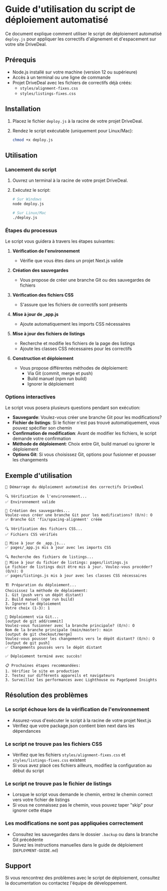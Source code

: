 # Guide d'utilisation du script de déploiement automatisé

Ce document explique comment utiliser le script de déploiement automatisé `deploy.js` pour appliquer les correctifs d'alignement et d'espacement sur votre site DriveDeal.

## Prérequis

- Node.js installé sur votre machine (version 12 ou supérieure)
- Accès à un terminal ou une ligne de commande
- Projet DriveDeal avec les fichiers de correctifs déjà créés:
  - `styles/alignment-fixes.css`
  - `styles/listings-fixes.css`

## Installation

1. Placez le fichier `deploy.js` à la racine de votre projet DriveDeal.

2. Rendez le script exécutable (uniquement pour Linux/Mac):
   ```bash
   chmod +x deploy.js
   ```

## Utilisation

### Lancement du script

1. Ouvrez un terminal à la racine de votre projet DriveDeal.

2. Exécutez le script:
   ```bash
   # Sur Windows
   node deploy.js
   
   # Sur Linux/Mac
   ./deploy.js
   ```

### Étapes du processus

Le script vous guidera à travers les étapes suivantes:

1. **Vérification de l'environnement**
   - Vérifie que vous êtes dans un projet Next.js valide

2. **Création des sauvegardes**
   - Vous propose de créer une branche Git ou des sauvegardes de fichiers

3. **Vérification des fichiers CSS**
   - S'assure que les fichiers de correctifs sont présents

4. **Mise à jour de _app.js**
   - Ajoute automatiquement les imports CSS nécessaires

5. **Mise à jour des fichiers de listings**
   - Recherche et modifie les fichiers de la page des listings
   - Ajoute les classes CSS nécessaires pour les correctifs

6. **Construction et déploiement**
   - Vous propose différentes méthodes de déploiement:
     - Via Git (commit, merge et push)
     - Build manuel (npm run build)
     - Ignorer le déploiement

### Options interactives

Le script vous posera plusieurs questions pendant son exécution:

- **Sauvegarde**: Voulez-vous créer une branche Git pour les modifications?
- **Fichier de listings**: Si le fichier n'est pas trouvé automatiquement, vous pouvez spécifier son chemin
- **Confirmation de modification**: Avant de modifier les fichiers, le script demande votre confirmation
- **Méthode de déploiement**: Choix entre Git, build manuel ou ignorer le déploiement
- **Options Git**: Si vous choisissez Git, options pour fusionner et pousser les changements

## Exemple d'utilisation

```
🚀 Démarrage du déploiement automatisé des correctifs DriveDeal

🔍 Vérification de l'environnement...
✅ Environnement valide

💾 Création des sauvegardes...
Voulez-vous créer une branche Git pour les modifications? (O/n): O
✅ Branche Git 'fix/spacing-alignment' créée

🔍 Vérification des fichiers CSS...
✅ Fichiers CSS vérifiés

🔄 Mise à jour de _app.js...
✅ pages/_app.js mis à jour avec les imports CSS

🔍 Recherche des fichiers de listings...
🔄 Mise à jour du fichier de listings: pages/listings.js
Le fichier de listings doit être mis à jour. Voulez-vous procéder? (O/n): O
✅ pages/listings.js mis à jour avec les classes CSS nécessaires

🏗️ Préparation du déploiement...
Choisissez la méthode de déploiement:
1. Git (push vers un dépôt distant)
2. Build manuel (npm run build)
3. Ignorer le déploiement
Votre choix (1-3): 1

🔄 Déploiement via Git...
[output de git add/commit]
Voulez-vous fusionner avec la branche principale? (O/n): O
Nom de la branche principale (main/master): main
[output de git checkout/merge]
Voulez-vous pousser les changements vers le dépôt distant? (O/n): O
[output de git push]
✅ Changements poussés vers le dépôt distant

✅ Déploiement terminé avec succès!

📋 Prochaines étapes recommandées:
1. Vérifiez le site en production
2. Testez sur différents appareils et navigateurs
3. Surveillez les performances avec Lighthouse ou PageSpeed Insights
```

## Résolution des problèmes

### Le script échoue lors de la vérification de l'environnement

- Assurez-vous d'exécuter le script à la racine de votre projet Next.js
- Vérifiez que votre package.json contient bien next dans les dépendances

### Le script ne trouve pas les fichiers CSS

- Vérifiez que les fichiers `styles/alignment-fixes.css` et `styles/listings-fixes.css` existent
- Si vous avez placé ces fichiers ailleurs, modifiez la configuration au début du script

### Le script ne trouve pas le fichier de listings

- Lorsque le script vous demande le chemin, entrez le chemin correct vers votre fichier de listings
- Si vous ne connaissez pas le chemin, vous pouvez taper "skip" pour ignorer cette étape

### Les modifications ne sont pas appliquées correctement

- Consultez les sauvegardes dans le dossier `.backup` ou dans la branche Git précédente
- Suivez les instructions manuelles dans le guide de déploiement (`DEPLOYMENT-GUIDE.md`)

## Support

Si vous rencontrez des problèmes avec le script de déploiement, consultez la documentation ou contactez l'équipe de développement. 